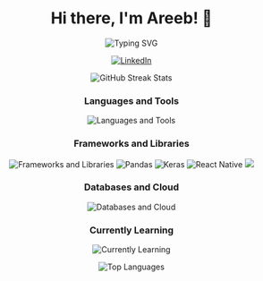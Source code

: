 <div align="center">
  <h1>Hi there, I'm Areeb! 👋</h1>
</div>
<p align="center">
    <img src="https://readme-typing-svg.demolab.com?font=Fira+Code&pause=1000&random=false&width=435&lines=Software+Developer;Student+Researcher+in+NLP;AI+and+Machine+Learning+Developer;Full+Stack+and+Mobile+Developer" alt="Typing SVG" />
</p>

<p align="center">
  <!-- <a href="https://www.example.com/your-resume">
    <img src="https://img.shields.io/badge/Resume-%23FF6347?style=for-the-badge" alt="Resume" />
  </a> -->
  <a href="https://www.linkedin.com/in/areeb-islam/">
    <img src="https://img.shields.io/badge/LinkedIn-%230077B5?style=for-the-badge&logo=linkedin" alt="LinkedIn" />
  </a>
</p>

<div align="center">
  <img src="https://github-readme-streak-stats.herokuapp.com?user=are021&theme=tokyonight_duo&hide_border=true" alt="GitHub Streak Stats" />
</div>

<h3 align="center">Languages and Tools</h3>
<p align="center">
  <img src="https://skillicons.dev/icons?i=python,cpp,c,java,swift,php,html,css,ts,js,mysql,dart,linux" alt="Languages and Tools" />
</p>

<h3 align="center">Frameworks and Libraries</h3>
<p align="center">
  <img src="https://skillicons.dev/icons?i=react,nextjs,spring,express,pytorch,tensorflow,django,flask,tailwindcss,nodejs,flutter,sklearn,fastapi,androidstudio" alt="Frameworks and Libraries" />
    <img src="https://img.shields.io/badge/pandas-%23150458.svg?style=for-the-badge&logo=pandas&logoColor=white" alt="Pandas" /> 
    <img src="https://img.shields.io/badge/Keras-%23D00000.svg?style=for-the-badge&logo=Keras&logoColor=white" alt="Keras" /> 
    <img src="https://img.shields.io/badge/react_native-%2320232a.svg?style=for-the-badge&logo=react&logoColor=%2361DAFB" alt="React Native" />
    <img src="https://img.shields.io/badge/numpy-%23013243.svg?style=for-the-badge&logo=numpy&logoColor=white">
</p>

<h3 align="center">Databases and Cloud</h3>
<p align="center">
  <img src="https://skillicons.dev/icons?i=postgres,mongodb,gcp,azure,graphql,supabase,cloudflare" alt="Databases and Cloud" />
</p>

<h3 align="center">Currently Learning</h3>
<p align="center">
  <img src="https://skillicons.dev/icons?i=pytorch,tensorflow,swift" alt="Currently Learning" />
</p>

<p align="center">
  <img src="https://github-readme-stats.vercel.app/api/top-langs?username=your-github-username&show_icons=true&locale=en&layout=compact&theme=tokyonight" alt="Top Languages" />
</p>
